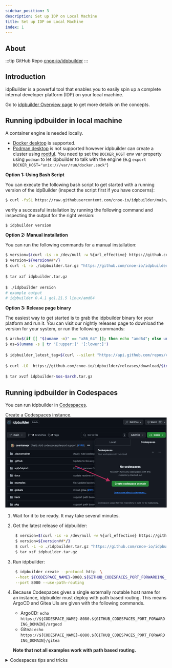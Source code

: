 ```yaml
---
sidebar_position: 3
description: Set up IDP on Local Machine 
title: Set up IDP on Local Machine
index: 1
---
```


## About

:::tip GitHub Repo
[cnoe-io/idpbuilder](https://github.com/cnoe-io/idpbuilder)
:::


## Introduction
idpBuilder is a powerful tool that enables you to easily spin up a complete internal developer platform (IDP) on your local machine. 

Go to [idpbuilder Overview page](/docs/intro/idpbuilder) to get more details on the concepts.

## Running ipdbuilder in local machine

A container engine is needed locally. 
* [Docker desktop](https://www.docker.com/products/docker-desktop/) is supported.
* [Podman desktop](https://podman-desktop.io/) is not supported however idpbuilder can create a cluster using [rootful](https://docs.podman.io/en/latest/markdown/podman-machine-set.1.html#rootful). You need tp set the `DOCKER_HOST` env var property using `podman` to let idpbuilder to talk with the engine (e.g  ```export DOCKER_HOST="unix:///var/run/docker.sock"```)

**Option 1: Using Bash Script**

You can execute the following bash script to get started with a running version of the idpBuilder (inspect the script first if you have concerns):


``` bash
$ curl -fsSL https://raw.githubusercontent.com/cnoe-io/idpbuilder/main/hack/install.sh | bash
```


verify a successful installation by running the following command and inspecting the output for the right version:

```bash
$ idpbuilder version
```

**Option 2: Manual installation**

You can run the following commands for a manual installation:
```bash
$ version=$(curl -Ls -o /dev/null -w %{url_effective} https://github.com/cnoe-io/idpbuilder/releases/latest)
$ version=${version##*/}
$ curl -L -o ./idpbuilder.tar.gz "https://github.com/cnoe-io/idpbuilder/releases/download/${version}/idpbuilder-$(uname | awk '{print tolower($0)}')-$(uname -m | sed 's/x86_64/amd64/').tar.gz"

$ tar xzf idpbuilder.tar.gz

$ ./idpbuilder version
# example output
# idpbuilder 0.4.1 go1.21.5 linux/amd64
```

**Option 3: Release page binary**

The easiest way to get started is to grab the idpbuilder binary for your platform and run it. You can visit our nightly releases page to download the version for your system, or run the following commands:

```bash
$ arch=$(if [[ "$(uname -m)" == "x86_64" ]]; then echo "amd64"; else uname -m; fi)
$ os=$(uname -s | tr '[:upper:]' '[:lower:]')

$ idpbuilder_latest_tag=$(curl --silent "https://api.github.com/repos/cnoe-io/idpbuilder/releases/latest" | grep '"tag_name":' | sed -E 's/.*"([^"]+)".*/\1/')

$ curl -LO  https://github.com/cnoe-io/idpbuilder/releases/download/$idpbuilder_latest_tag/idpbuilder-$os-$arch.tar.gz

$ tar xvzf idpbuilder-$os-$arch.tar.gz
```

## Running ipdbuilder in Codespaces

You can run idpbuilder in [Codespaces](https://github.com/features/codespaces).

Create a Codespaces instance. ![img](./images/codespaces-create.png)
1. Wait for it to be ready. It may take several minutes.
1. Get the latest release of idpbuilder:
   ```bash
    $ version=$(curl -Ls -o /dev/null -w %{url_effective} https://github.com/cnoe-io/idpbuilder/releases/latest)
    $ version=${version##*/}
    $ curl -L -o ./idpbuilder.tar.gz "https://github.com/cnoe-io/idpbuilder/releases/download/${version}/idpbuilder-$(uname | awk '{print tolower($0)}')-$(uname -m | sed 's/x86_64/amd64/').tar.gz"
    $ tar xzf idpbuilder.tar.gz
   ```
1. Run idpbuilder:
   ``` bash
    $ idpbuilder create --protocol http  \
    --host ${CODESPACE_NAME}-8080.${GITHUB_CODESPACES_PORT_FORWARDING_DOMAIN} \
    --port 8080 --use-path-routing
   ```
1. Because Codespaces gives a single externally routable host name for an instance, idpbuilder must deploy with path based routing.
   This means ArgoCD and Gitea UIs are given with the following commands.
    * ArgoCD: `echo https://${CODESPACE_NAME}-8080.${GITHUB_CODESPACES_PORT_FORWARDING_DOMAIN}/argocd`
    * Gitea: `echo https://${CODESPACE_NAME}-8080.${GITHUB_CODESPACES_PORT_FORWARDING_DOMAIN}/gitea`

   **Note that not all examples work with path based routing.** 

<details>
  <summary>Codespaces tips and tricks</summary>

### Codespaces tips and tricks

 By default all port forwarding in a Codespace environment is private which means that you will not be able to access the OCI registry directly from your local machine's CLI.

You can however use the github CLI to port-forward a port on your local machine to the codespace which is running the OCI registry and listening on port 8443.

To do this, make sure you have the latest github cli installed. Instructions here: [https://github.com/cli/cli#installation] (https://github.com/cli/cli#installation)

Next you will need to login to github and give your CLI access to the codespace:

```bash
$ gh auth login -h github.com -s codespace
```

Follow the prompts to perform the auth via your local machine's browser and make sure to choose the codespace you are running idpbuilder in.

```bash
$ gh auth login -h github.com -s codespace
! First copy your one-time code: 0076-1071
Press Enter to open https://github.com/login/device in your browser... 
Opening in existing browser session.
✓ Authentication complete.
```

List the ports on your codespace:

```bash
$ gh codespace ports
? Choose codespace: cnoe-io/idpbuilder [main*]: expert chainsaw
LABEL  PORT   VISIBILITY  BROWSE URL                                                 
       8443   private     https://expert-chainsaw-7vjwj6qqgcprjp-8443.app.github.dev
       37065  private     https://expert-chainsaw-7vjwj6qqgcprjp-37065.app.github.dev
```

Then perform the port-forward. Make sure to use the same port that the codespace has listed in it's port column. Likely this is 8443 which is the default at the time of this writing.

```bash
$ gh codespace ports forward 8443:8443 -c expert-chainsaw-7vjwj6qqgcprjp
```

If you see a message like the following then you may already have another service on your local machine that is listening on 8443. Make sure to shut it down. (Maybe you were running idpbuilder locally as well?)

```
failed to listen to local port over tcp: listen tcp :8443: bind: address already in use
```

Once you have setup the port-forward you will see the following:

```bash
$ gh codespace ports forward 8443:8443 -c expert-chainsaw-7vjwj6qqgcprjp
Forwarding ports: remote 8443 <=> local 8443
```

You can now connect directly to the registry hosted on idpbuilder in your codespace environment.

```bash
$ docker login cnoe.localtest.me:8443/gitea                            
Authenticating with existing credentials...
Stored credentials invalid or expired
Username (giteaAdmin): giteaadmin
Password: 
WARNING! Your password will be stored unencrypted in /home/sanforj/.docker/config.json.
Configure a credential helper to remove this warning. See
https://docs.docker.com/engine/reference/commandline/login/#credential-stores

Login Succeeded
```

**IMPORTANT!** As you may have noticed, you must use `cnoe.localtest.me:8443` (or whatever port number was listed) as the registry name.

This will allow for compatibility with the oci clients that are working in the codespace as well as those that are running on the idpbuilder kubernetes cluster.
As long as you tag your images and push them to `cnoe.localtest.me:8443/gitea/giteaadmin/imagename:tag` they will be able to be referenced on your local machine, on the cli within the codespace and on the idbpuilder k8s cluster at that same registry/repo/imagename:tag location.

#### Example mirroring Alpine image
So to be clear. On your local machine you have to tag your images appropriately like so:

```bash
$ docker tag alpine:latest cnoe.localtest.me:8443/gitea/giteaadmin/alpine:latest
```

Then you can push once your port-forwarding is working:

```bash
$ docker push cnoe.localtest.me:8443/gitea/giteaadmin/alpine:latest
The push refers to repository [cnoe.localtest.me:8443/gitea/giteaadmin/alpine]
3e01818d79cd: Layer already exists 
latest: digest: sha256:fa7042902b0e812e73bbee26a6918a6138ccf6d7ecf1746e1488c0bd76cf1f34 size: 527
```

Then on the cli inside your codespace you can pull it:

```bash
$ docker pull cnoe.localtest.me:8443/gitea/giteaadmin/alpine:latest
latest: Pulling from gitea/giteaadmin/alpine
Digest: sha256:fa7042902b0e812e73bbee26a6918a6138ccf6d7ecf1746e1488c0bd76cf1f34
Status: Image is up to date for cnoe.localtest.me:8443/gitea/giteaadmin/alpine:latest
cnoe.localtest.me:8443/gitea/giteaadmin/alpine:latest
```

And when you run an image in your idpbuilder k8s cluster just make sure to reference it at the same location:

```yaml
apiVersion: v1
kind: Pod
metadata:
  name: alpine-from-local-registry
spec:
  containers:
  - name: alpine-from-local-registry
    image: cnoe.localtest.me:8443/gitea/giteaadmin/alpine:latest
  restartPolicy: Never
```
</details>
